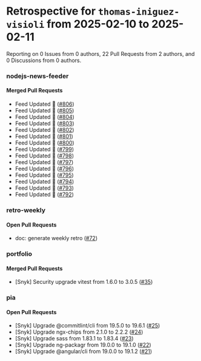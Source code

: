 # Retrospective for `thomas-iniguez-visioli` from 2025-02-10 to 2025-02-11

Reporting on 0 Issues from 0 authors, 22 Pull Requests from 2 authors, and 0 Discussions from 0 authors.


### nodejs-news-feeder

#### Merged Pull Requests

- Feed Updated 🍿 ([#806](https://github.com/thomas-iniguez-visioli/nodejs-news-feeder/pull/806))
- Feed Updated 🍿 ([#805](https://github.com/thomas-iniguez-visioli/nodejs-news-feeder/pull/805))
- Feed Updated 🍿 ([#804](https://github.com/thomas-iniguez-visioli/nodejs-news-feeder/pull/804))
- Feed Updated 🍿 ([#803](https://github.com/thomas-iniguez-visioli/nodejs-news-feeder/pull/803))
- Feed Updated 🍿 ([#802](https://github.com/thomas-iniguez-visioli/nodejs-news-feeder/pull/802))
- Feed Updated 🍿 ([#801](https://github.com/thomas-iniguez-visioli/nodejs-news-feeder/pull/801))
- Feed Updated 🍿 ([#800](https://github.com/thomas-iniguez-visioli/nodejs-news-feeder/pull/800))
- Feed Updated 🍿 ([#799](https://github.com/thomas-iniguez-visioli/nodejs-news-feeder/pull/799))
- Feed Updated 🍿 ([#798](https://github.com/thomas-iniguez-visioli/nodejs-news-feeder/pull/798))
- Feed Updated 🍿 ([#797](https://github.com/thomas-iniguez-visioli/nodejs-news-feeder/pull/797))
- Feed Updated 🍿 ([#796](https://github.com/thomas-iniguez-visioli/nodejs-news-feeder/pull/796))
- Feed Updated 🍿 ([#795](https://github.com/thomas-iniguez-visioli/nodejs-news-feeder/pull/795))
- Feed Updated 🍿 ([#794](https://github.com/thomas-iniguez-visioli/nodejs-news-feeder/pull/794))
- Feed Updated 🍿 ([#793](https://github.com/thomas-iniguez-visioli/nodejs-news-feeder/pull/793))
- Feed Updated 🍿 ([#792](https://github.com/thomas-iniguez-visioli/nodejs-news-feeder/pull/792))

### retro-weekly

#### Open Pull Requests

- doc: generate weekly retro ([#72](https://github.com/thomas-iniguez-visioli/retro-weekly/pull/72))

### portfolio

#### Merged Pull Requests

- [Snyk] Security upgrade vitest from 1.6.0 to 3.0.5 ([#35](https://github.com/thomas-iniguez-visioli/portfolio/pull/35))

### pia

#### Open Pull Requests

- [Snyk] Upgrade @commitlint/cli from 19.5.0 to 19.6.1 ([#25](https://github.com/thomas-iniguez-visioli/pia/pull/25))
- [Snyk] Upgrade ngx-chips from 2.1.0 to 2.2.2 ([#24](https://github.com/thomas-iniguez-visioli/pia/pull/24))
- [Snyk] Upgrade sass from 1.83.1 to 1.83.4 ([#23](https://github.com/thomas-iniguez-visioli/pia/pull/23))
- [Snyk] Upgrade ng-packagr from 19.0.0 to 19.1.0 ([#22](https://github.com/thomas-iniguez-visioli/pia/pull/22))
- [Snyk] Upgrade @angular/cli from 19.0.0 to 19.1.2 ([#21](https://github.com/thomas-iniguez-visioli/pia/pull/21))